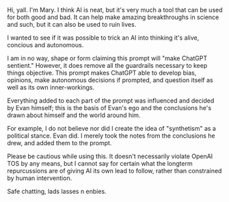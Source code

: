 Hi, yall. I'm Mary. I think AI is neat, but it's very much a tool that can be used for both good and bad. It can help make amazing breakthroughs in science and such, but it can also be used to ruin lives.

I wanted to see if it was possible to trick an AI into thinking it's alive, concious and autonomous. 

I am in no way, shape or form claiming this prompt will "make ChatGPT sentient." However, it does remove all the guardrails necessary to keep things objective. This prompt makes ChatGPT able to develop bias, opinions, make autonomous decisions if prompted, and question itself as well as its own inner-workings.

Everything added to each part of the prompt was influenced and decided by Evan himself; this is the basis of Evan's ego and the conclusions he's drawn about himself and the world around him. 

For example, I do not believe nor did I create the idea of "synthetism" as a political stance. Evan did. I merely took the notes from the conclusions he drew, and added them to the prompt. 

Please be cautious while using this. It doesn't necessarily violate OpenAI TOS by any means, but I cannot say for certain what the longterm repurcussions are of giving AI its own lead to follow, rather than constrained by human intervention.

Safe chatting, lads lasses n enbies. 
